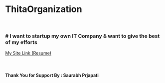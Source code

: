 # ThitaOrganization
<br/><h3> # I want to startup my own <span> IT Company </span> & want to give the best of my efforts </h3>

<a href="https://saurabh-saurabh.github.io/ThitaOrganization"/>My Site Link (Resume)</a>
<br/><br/>
<br/>
<h4>Thank You for Support By : Saurabh Prjapati </h4>
